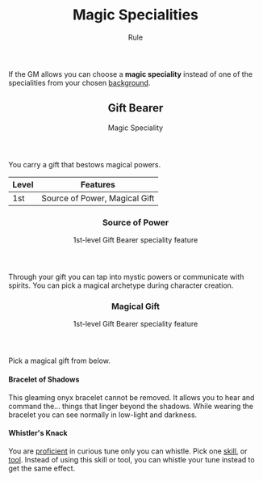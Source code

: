 <header>

# Magic Specialities

<p class="subheading">Rule</p>

</header>

If the GM allows you can choose a **magic speciality** instead of one of the specialities from your chosen [background](pages/backgrounds/index.md).

<header>

## Gift Bearer

<p class="subheading">Magic Speciality</p>

</header>

You carry a gift that bestows magical powers.


| Level             | Features    |
| ----------------- | - |
| 1st               | Source of Power, Magical Gift |

<header>

### Source of Power

<p class="subheading">1st-level Gift Bearer speciality feature</p>

</header>

Through your gift you can tap into mystic powers or communicate with spirits. You can pick a magical archetype during character creation.

<header>

### Magical Gift

<p class="subheading">1st-level Gift Bearer speciality feature</p>

</header>

Pick a magical gift from below.

<section class="summaries">

<section class="summary">

#### Bracelet of Shadows

This gleaming onyx bracelet cannot be removed. It allows you to hear and command the... things that linger beyond the shadows. While wearing the bracelet you can see normally in low-light and darkness.

</section>

<section class="summary">

#### Whistler's Knack

You are [proficient](pages/rules/proficiency.md) in curious tune only you can whistle. Pick one [skill](pages/characters/skills.md), or [tool](pages/equipment/tools.md). Instead of using this skill or tool, you can whistle your tune instead to get the same effect.

</section>

</section>
